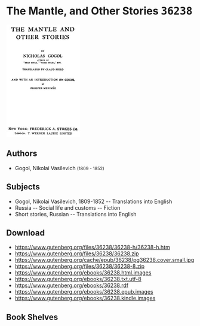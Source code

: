 # The Mantle, and Other Stories <kbd>36238</kbd>

![](./cover.medium.jpg "")

## Authors


 - Gogol, Nikolai Vasilevich <small>(1809 - 1852)</small>

## Subjects


 - Gogol, Nikolai Vasilevich, 1809-1852 -- Translations into English
 - Russia -- Social life and customs -- Fiction
 - Short stories, Russian -- Translations into English

## Download


 - https://www.gutenberg.org/files/36238/36238-h/36238-h.htm
 - https://www.gutenberg.org/files/36238/36238.zip
 - https://www.gutenberg.org/cache/epub/36238/pg36238.cover.small.jpg
 - https://www.gutenberg.org/files/36238/36238-8.zip
 - https://www.gutenberg.org/ebooks/36238.html.images
 - https://www.gutenberg.org/ebooks/36238.txt.utf-8
 - https://www.gutenberg.org/ebooks/36238.rdf
 - https://www.gutenberg.org/ebooks/36238.epub.images
 - https://www.gutenberg.org/ebooks/36238.kindle.images

## Book Shelves


